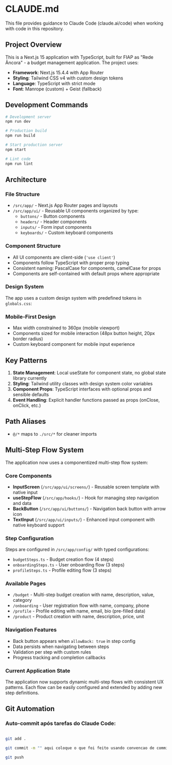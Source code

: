 # CLAUDE.md

This file provides guidance to Claude Code (claude.ai/code) when working with code in this repository.

## Project Overview

This is a Next.js 15 application with TypeScript, built for FIAP as "Rede Âncora" - a budget management application. The project uses:

- **Framework**: Next.js 15.4.4 with App Router
- **Styling**: Tailwind CSS v4 with custom design tokens
- **Language**: TypeScript with strict mode
- **Font**: Manrope (custom) + Geist (fallback)

## Development Commands

```bash
# Development server
npm run dev

# Production build
npm run build

# Start production server
npm start

# Lint code
npm run lint
```

## Architecture

### File Structure
- `/src/app/` - Next.js App Router pages and layouts
- `/src/app/ui/` - Reusable UI components organized by type:
  - `buttons/` - Button components
  - `headers/` - Header components  
  - `inputs/` - Form input components
  - `keyboards/` - Custom keyboard components

### Component Structure
- All UI components are client-side (`'use client'`)
- Components follow TypeScript with proper prop typing
- Consistent naming: PascalCase for components, camelCase for props
- Components are self-contained with default props where appropriate

### Design System
The app uses a custom design system with predefined tokens in `globals.css`:

### Mobile-First Design
- Max width constrained to 360px (mobile viewport)
- Components sized for mobile interaction (48px button height, 20px border radius)
- Custom keyboard component for mobile input experience

## Key Patterns

1. **State Management**: Local useState for component state, no global state library currently
2. **Styling**: Tailwind utility classes with design system color variables
3. **Component Props**: TypeScript interfaces with optional props and sensible defaults
4. **Event Handling**: Explicit handler functions passed as props (onClose, onClick, etc.)

## Path Aliases
- `@/*` maps to `./src/*` for cleaner imports

## Multi-Step Flow System

The application now uses a componentized multi-step flow system:

### Core Components
- **InputScreen** (`/src/app/ui/screens/`) - Reusable screen template with native input
- **useStepFlow** (`/src/app/hooks/`) - Hook for managing step navigation and data
- **BackButton** (`/src/app/ui/buttons/`) - Navigation back button with arrow icon
- **TextInput** (`/src/app/ui/inputs/`) - Enhanced input component with native keyboard support

### Step Configuration
Steps are configured in `/src/app/config/` with typed configurations:
- `budgetSteps.ts` - Budget creation flow (4 steps)
- `onboardingSteps.ts` - User onboarding flow (3 steps) 
- `profileSteps.ts` - Profile editing flow (3 steps)

### Available Pages
- `/budget` - Multi-step budget creation with name, description, value, category
- `/onboarding` - User registration flow with name, company, phone
- `/profile` - Profile editing with name, email, bio (pre-filled data)
- `/product` - Product creation with name, description, price, unit

### Navigation Features
- Back button appears when `allowBack: true` in step config
- Data persists when navigating between steps
- Validation per step with custom rules
- Progress tracking and completion callbacks

### Current Application State
The application now supports dynamic multi-step flows with consistent UX patterns. Each flow can be easily configured and extended by adding new step definitions.

## Git Automation

### Auto-commit após tarefas do Claude Code:

```bash

git add . 

git commit -m "" aqui coloque o que foi feito usando convencao de commits,QUero que apenas coloque a descricao da tarefa e mais nada

git push